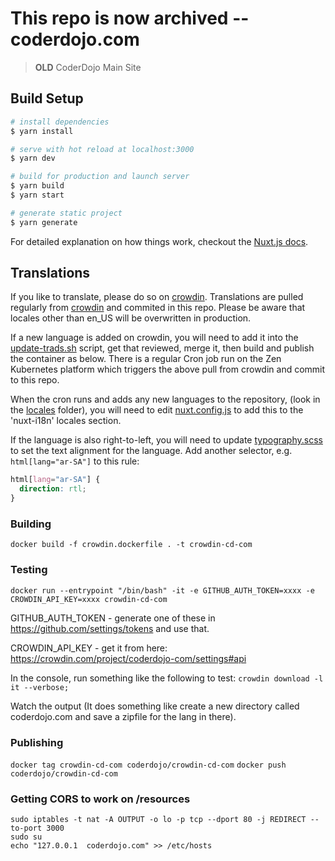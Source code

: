 # This repo is now archived -- coderdojo.com

> **OLD** CoderDojo Main Site 

## Build Setup

``` bash
# install dependencies
$ yarn install

# serve with hot reload at localhost:3000
$ yarn dev

# build for production and launch server
$ yarn build
$ yarn start

# generate static project
$ yarn generate
```

For detailed explanation on how things work, checkout the [Nuxt.js docs](https://github.com/nuxt/nuxt.js).

## Translations

If you like to translate, please do so on [crowdin].
Translations are pulled regularly from [crowdin] and commited in this repo. Please be aware that locales other than en_US will be overwritten in production.

[crowdin]: https://crowdin.com/project/coderdojo-com

If a new language is added on crowdin, you will need to add it into the [update-trads.sh](./update-trads.sh) script, get that reviewed, merge it, then build and publish the container as below.  There is a regular Cron job run on the Zen Kubernetes platform which triggers the above pull from crowdin and commit to this repo.

When the cron runs and adds any new languages to the repository, (look in the [locales](./locales) folder), you will need to edit [nuxt.config.js](./nuxt.config.js) to add this to the 'nuxt-i18n' locales section.

If the language is also right-to-left, you will need to update [typography.scss](./assets/typography.scss) to set the text alignment for the language.  Add another selector, e.g. `html[lang="ar-SA"]` to this rule:

```css
html[lang="ar-SA"] {
  direction: rtl;
}
```

### Building

`docker build -f crowdin.dockerfile . -t crowdin-cd-com`

### Testing

`docker run --entrypoint "/bin/bash" -it -e GITHUB_AUTH_TOKEN=xxxx -e CROWDIN_API_KEY=xxxx crowdin-cd-com`

GITHUB_AUTH_TOKEN - generate one of these in https://github.com/settings/tokens and use that.

CROWDIN_API_KEY - get it from here: https://crowdin.com/project/coderdojo-com/settings#api

In the console, run something like the following to test:
`crowdin download -l it --verbose;`

Watch the output (It does something like create a new directory called coderdojo.com and save a zipfile for the lang in there).

### Publishing 

`docker tag crowdin-cd-com coderdojo/crowdin-cd-com`
`docker push coderdojo/crowdin-cd-com`

### Getting CORS to work on /resources

```
sudo iptables -t nat -A OUTPUT -o lo -p tcp --dport 80 -j REDIRECT --to-port 3000
sudo su
echo "127.0.0.1  coderdojo.com" >> /etc/hosts


```
